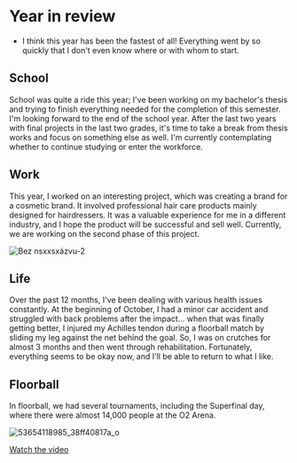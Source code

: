 # Year in review

- I think this year has been the fastest of all! Everything went by so quickly that I don't even know where or with whom to start.

## School

School was quite a ride this year; I've been working on my bachelor's thesis and trying to finish everything needed for the completion of this semester. I'm looking forward to the end of the school year. After the last two years with final projects in the last two grades, it's time to take a break from thesis works and focus on something else as well. I'm currently contemplating whether to continue studying or enter the workforce.

## Work

This year, I worked on an interesting project, which was creating a brand for a cosmetic brand. It involved professional hair care products mainly designed for hairdressers. It was a valuable experience for me in a different industry, and I hope the product will be successful and sell well. Currently, we are working on the second phase of this project.

![Bez nsxxsxázvu-2](https://github.com/KlaraSvobodova/English-for-designers/assets/152971101/73b8d5f9-1330-4a6f-980a-9440c168e11f)

## Life

Over the past 12 months, I've been dealing with various health issues constantly. At the beginning of October, I had a minor car accident and struggled with back problems after the impact... when that was finally getting better, I injured my Achilles tendon during a floorball match by sliding my leg against the net behind the goal. So, I was on crutches for almost 3 months and then went through rehabilitation. Fortunately, everything seems to be okay now, and I'll be able to return to what I like.

## Floorball
In floorball, we had several tournaments, including the Superfinal day, where there were almost 14,000 people at the O2 Arena.


![53654118985_38ff40817a_o](https://github.com/KlaraSvobodova/English-for-designers/assets/152971101/e6ea956d-5dde-4862-8e4a-d4cf8e52be70)

[Watch the video](01_arena.mp4)



